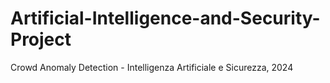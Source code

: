 # Artificial-Intelligence-and-Security-Project
Crowd Anomaly Detection - Intelligenza Artificiale e Sicurezza, 2024
